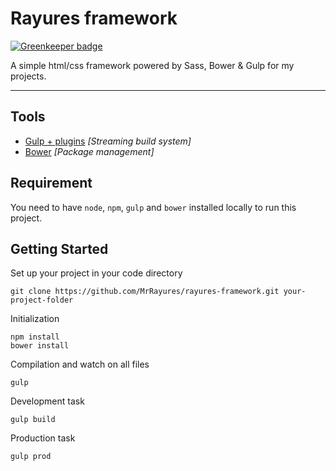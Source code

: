 # Rayures framework

[![Greenkeeper badge](https://badges.greenkeeper.io/MrRayures/rayures-framework.svg)](https://greenkeeper.io/)

A simple html/css framework powered by Sass, Bower & Gulp for my projects.

- - -

## Tools

- [Gulp + plugins](http://gulpjs.com/) *[Streaming build system]*
- [Bower](http://bower.io/) *[Package management]*

## Requirement

You need to have `node`, `npm`, `gulp` and `bower` installed locally to run this project.

## Getting Started

Set up your project in your code directory

    git clone https://github.com/MrRayures/rayures-framework.git your-project-folder

Initialization

    npm install
    bower install

Compilation and watch on all files

    gulp

Development task 

    gulp build

Production task 

    gulp prod

